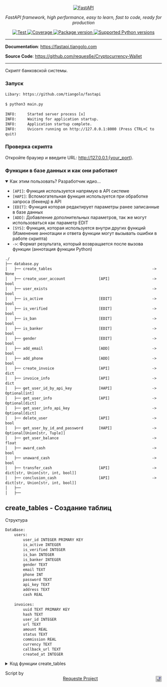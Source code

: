 <p align="center">
  <a href="https://fastapi.tiangolo.com"><img src="https://fastapi.tiangolo.com/img/logo-margin/logo-teal.png" alt="FastAPI"></a>
</p>
<p align="center">
    <em>FastAPI framework, high performance, easy to learn, fast to code, ready for production</em>
</p>
<p align="center">
<a href="https://github.com/tiangolo/fastapi/actions?query=workflow%3ATest+event%3Apush+branch%3Amaster" target="_blank">
    <img src="https://github.com/tiangolo/fastapi/workflows/Test/badge.svg?event=push&branch=master" alt="Test">
</a>
<a href="https://coverage-badge.samuelcolvin.workers.dev/redirect/tiangolo/fastapi" target="_blank">
    <img src="https://coverage-badge.samuelcolvin.workers.dev/tiangolo/fastapi.svg" alt="Coverage">
</a>
<a href="https://pypi.org/project/fastapi" target="_blank">
    <img src="https://img.shields.io/pypi/v/fastapi?color=%2334D058&label=pypi%20package" alt="Package version">
</a>
<a href="https://pypi.org/project/fastapi" target="_blank">
    <img src="https://img.shields.io/pypi/pyversions/fastapi.svg?color=%2334D058" alt="Supported Python versions">
</a>
</p>

---

**Documentation**: <a href="https://fastapi.tiangolo.com" target="_blank">https://fastapi.tiangolo.com</a>

**Source Code**: <a href="https://github.com/reques6e/Cryptocurrency-Wallet" target="_blank">https://github.com/reques6e/Cryptocurrency-Wallet</a>

---

Скрипт банковской системы.


### Запуск

<div class="block_code">

```console
Libary: https://github.com/tiangolo/fastapi

$ python3 main.py

INFO:     Started server process [x]
INFO:     Waiting for application startup.
INFO:     Application startup complete.
INFO:     Uvicorn running on http://127.0.0.1:8000 (Press CTRL+C to quit)
```

</div>

### Проверка скрипта

Откройте браузер и введите URL: <a href="http://127.0.0.1:8000" class="external-link" target="_blank">http://127.0.0.1:{your_port}</a>.


### Функции в базе данных и как они работают

<details markdown="1" open>
<summary>Как этим пользовать? Разработчик идио...</summary>

* `[API]`: Функция используется напрямую в API системе 
* `[HAPI]`: Вспомогательная функция используется при обработке запроса (бекенд) в API
* `[EDIT]`: Функция которая редактирует параметры ранее записанные в базе данных
* `[ADD]`: Добавление дополнительных параметров, так же могут использоваться как параметр EDIT
* `[SYS]`: Функция, которая используется внутри других функций (Изменение аннотации и ответа функции могут вызывать ошибки в работе скрипта)
* `->`: Формат результата, который возвращается после вызова функции (аннотация функции Python)
</details>

```
./
├── database.py
│   ├── create_tables                                             -> None
│   ├── create_user_account               [API]                   -> bool
│   ├── user_exists                                               -> bool
│   ├── is_active                         [EDIT]                  -> bool
│   ├── is_verified                       [EDIT]                  -> bool
│   ├── is_ban                            [EDIT]                  -> bool
│   ├── is_banker                         [EDIT]                  -> bool
│   ├── gender                            [EDIT]                  -> bool
│   ├── add_email                         [ADD]                   -> bool
│   ├── add_phone                         [ADD]                   -> bool
│   ├── create_invoice                    [API]                   -> dict
│   ├── invoice_info                      [API]                   -> dict
│   ├── get_user_id_by_api_key            [HAPI]                  -> Optional[int]
│   ├── get_user_info                     [API]                   -> Optional[dict]
│   ├── get_user_info_api_key                                     -> Optional[dict]
│   ├── delete_user                       [API]                   -> bool
│   ├── get_user_by_id_and_password       [HAPI]                  -> Optional[Union[str, Tuple]]
│   ├── get_user_balance                                          -> float
│   ├── award_cash                                                -> bool
│   ├── unaward_cash                                              -> bool
│   ├── transfer_cash                     [API]                   -> dict[str, Union[str, int, bool]]
│   ├── conclusion_cash                   [API]                   -> dict[str, Union[str, int, bool]]
│   ├── 
│   ├── 

```


## create_tables - Создание таблиц

Структура 

```
DataBase:
    users:
        user_id INTEGER PRIMARY KEY
        is_active INTEGER
        is_verified INTEGER
        is_ban INTEGER
        is_banker INTEGER
        gender TEXT
        email TEXT
        phone INT
        password TEXT
        api_key TEXT
        address TEXT
        cash REAL
    
    invoices:
        uuid TEXT PRIMARY KEY
        hash TEXT
        user_id INTEGER
        url TEXT
        amount REAL
        status TEXT
        commission REAL
        currency TEXT
        callback_url TEXT
        created_at INTEGER
```


<details markdown="1">
<summary>Код функции create_tables</summary>

Код из репозитория (актуальный): <a href="https://github.com/reques6e/Cryptocurrency-Wallet/blob/main/database.py#L26">database.py</a>

```python
    async def create_tables(self):        
        await self.cursor.execute('''
            CREATE TABLE IF NOT EXISTS users (
                user_id INTEGER PRIMARY KEY,
                is_active INTEGER,
                is_verified INTEGER,
                is_ban INTEGER,
                is_banker INTEGER,
                gender TEXT,
                email TEXT,
                phone INT,
                password TEXT,
                api_key TEXT,
                address TEXT,
                cash REAL
            )
        ''')

        await self.cursor.execute('''
            CREATE TABLE IF NOT EXISTS invoices (
                uuid TEXT PRIMARY KEY,
                hash TEXT,
                user_id INTEGER,
                url TEXT,
                amount REAL,
                status TEXT,
                commission REAL,
                currency TEXT,
                callback_url TEXT,
                created_at INTEGER
            )
        ''')

        await self.connection.commit()
        if self.cursor.rowcount == 0:
            await logger('info', 'Таблицы в базе данных уже существуют')
        else:
            await logger('info', 'Таблицы в базе данных были созданы')
```

</details>


Script by <a href='https://github.com/reques6e' style='display: block; text-align: center;'>Requeste Project<img src='https://github.com/reques6e/reques6e/blob/main/assets/images.png?v=1' alt='Мой баннер' width='20' height='20' style='float: right;'></a>
